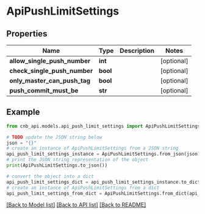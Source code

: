 # ApiPushLimitSettings


## Properties

Name | Type | Description | Notes
------------ | ------------- | ------------- | -------------
**allow_single_push_number** | **int** |  | [optional] 
**check_single_push_number** | **bool** |  | [optional] 
**only_master_can_push_tag** | **bool** |  | [optional] 
**push_commit_must_be** | **str** |  | [optional] 

## Example

```python
from cnb_api.models.api_push_limit_settings import ApiPushLimitSettings

# TODO update the JSON string below
json = "{}"
# create an instance of ApiPushLimitSettings from a JSON string
api_push_limit_settings_instance = ApiPushLimitSettings.from_json(json)
# print the JSON string representation of the object
print(ApiPushLimitSettings.to_json())

# convert the object into a dict
api_push_limit_settings_dict = api_push_limit_settings_instance.to_dict()
# create an instance of ApiPushLimitSettings from a dict
api_push_limit_settings_from_dict = ApiPushLimitSettings.from_dict(api_push_limit_settings_dict)
```
[[Back to Model list]](../README.md#documentation-for-models) [[Back to API list]](../README.md#documentation-for-api-endpoints) [[Back to README]](../README.md)


